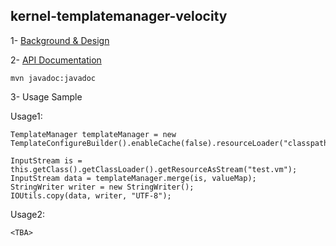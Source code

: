 ## kernel-templatemanager-velocity

 
 1- [Background & Design](../../design/kernel/kernel-templatemanager.md)
 

 2- [API Documentation <TBA>](TBA)
 
 ```
 mvn javadoc:javadoc

 ```
 
 3- Usage Sample
 
 Usage1:
 
 ```
TemplateManager templateManager = new TemplateConfigureBuilder().enableCache(false).resourceLoader("classpath").build();

InputStream is = this.getClass().getClassLoader().getResourceAsStream("test.vm");
InputStream data = templateManager.merge(is, valueMap);
StringWriter writer = new StringWriter();
IOUtils.copy(data, writer, "UTF-8");
 
 ```

 Usage2:
 
 ```
<TBA>
 
 ```








